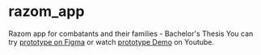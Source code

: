 # razom_app
Razom app for combatants and their families - Bachelor's Thesis
You can try [prototype on Figma](https://www.figma.com/proto/zXhyaDS70LiS84eVMSh2uO/Razom-V2-(Copy)?node-id=54297-36383&starting-point-node-id=54297%3A36383) or watch [prototype Demo](https://youtu.be/w6g1BkZnJks) on Youtube.
